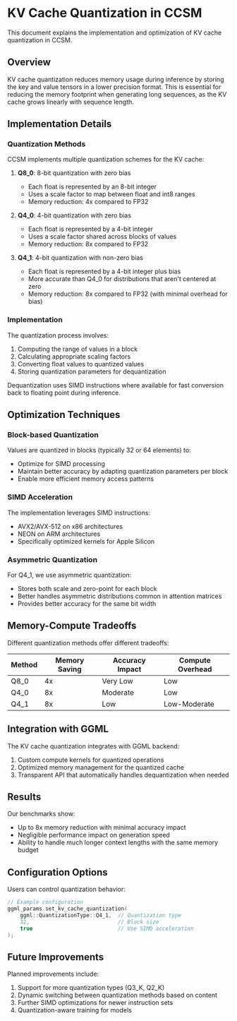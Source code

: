 # KV Cache Quantization in CCSM

This document explains the implementation and optimization of KV cache quantization in CCSM.

## Overview

KV cache quantization reduces memory usage during inference by storing the key and value tensors in a lower precision format. This is essential for reducing the memory footprint when generating long sequences, as the KV cache grows linearly with sequence length.

## Implementation Details

### Quantization Methods

CCSM implements multiple quantization schemes for the KV cache:

1. **Q8_0**: 8-bit quantization with zero bias
   - Each float is represented by an 8-bit integer
   - Uses a scale factor to map between float and int8 ranges
   - Memory reduction: 4x compared to FP32

2. **Q4_0**: 4-bit quantization with zero bias
   - Each float is represented by a 4-bit integer
   - Uses a scale factor shared across blocks of values
   - Memory reduction: 8x compared to FP32

3. **Q4_1**: 4-bit quantization with non-zero bias
   - Each float is represented by a 4-bit integer plus bias
   - More accurate than Q4_0 for distributions that aren't centered at zero
   - Memory reduction: 8x compared to FP32 (with minimal overhead for bias)

### Implementation

The quantization process involves:

1. Computing the range of values in a block
2. Calculating appropriate scaling factors
3. Converting float values to quantized values
4. Storing quantization parameters for dequantization

Dequantization uses SIMD instructions where available for fast conversion back to floating point during inference.

## Optimization Techniques

### Block-based Quantization

Values are quantized in blocks (typically 32 or 64 elements) to:
- Optimize for SIMD processing
- Maintain better accuracy by adapting quantization parameters per block
- Enable more efficient memory access patterns

### SIMD Acceleration

The implementation leverages SIMD instructions:
- AVX2/AVX-512 on x86 architectures
- NEON on ARM architectures
- Specifically optimized kernels for Apple Silicon

### Asymmetric Quantization

For Q4_1, we use asymmetric quantization:
- Stores both scale and zero-point for each block
- Better handles asymmetric distributions common in attention matrices
- Provides better accuracy for the same bit width

## Memory-Compute Tradeoffs

Different quantization methods offer different tradeoffs:

| Method | Memory Saving | Accuracy Impact | Compute Overhead |
|--------|---------------|-----------------|------------------|
| Q8_0   | 4x            | Very Low        | Low              |
| Q4_0   | 8x            | Moderate        | Low              |
| Q4_1   | 8x            | Low             | Low-Moderate     |

## Integration with GGML

The KV cache quantization integrates with GGML backend:

1. Custom compute kernels for quantized operations
2. Optimized memory management for the quantized cache
3. Transparent API that automatically handles dequantization when needed

## Results

Our benchmarks show:

- Up to 8x memory reduction with minimal accuracy impact
- Negligible performance impact on generation speed
- Ability to handle much longer context lengths with the same memory budget

## Configuration Options

Users can control quantization behavior:

```cpp
// Example configuration
ggml_params.set_kv_cache_quantization(
    ggml::QuantizationType::Q4_1,  // Quantization type
    32,                            // Block size
    true                           // Use SIMD acceleration
);
```

## Future Improvements

Planned improvements include:

1. Support for more quantization types (Q3_K, Q2_K)
2. Dynamic switching between quantization methods based on content
3. Further SIMD optimizations for newer instruction sets
4. Quantization-aware training for models